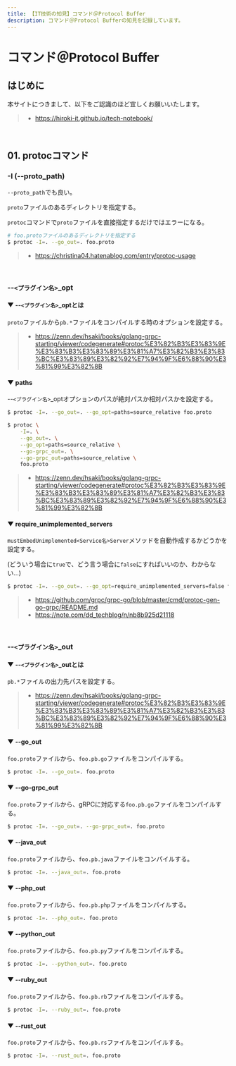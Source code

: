 ```yaml
---
title: 【IT技術の知見】コマンド＠Protocol Buffer
description: コマンド＠Protocol Bufferの知見を記録しています。
---
```


# コマンド＠Protocol Buffer

## はじめに

本サイトにつきまして、以下をご認識のほど宜しくお願いいたします。

> - https://hiroki-it.github.io/tech-notebook/

<br>

## 01. protocコマンド

### -I (--proto_path)

`--proto_path`でも良い。

`proto`ファイルのあるディレクトリを指定する。

`protoc`コマンドで`proto`ファイルを直接指定するだけではエラーになる。

```bash
# foo.protoファイルのあるディレクトリを指定する
$ protoc -I=. --go_out=. foo.proto
```

> - https://christina04.hatenablog.com/entry/protoc-usage

<br>

### --`<プラグイン名>`\_opt

#### ▼ --`<プラグイン名>`\_optとは

`proto`ファイルから`pb.*`ファイルをコンパイルする時のオプションを設定する。

> - https://zenn.dev/hsaki/books/golang-grpc-starting/viewer/codegenerate#protoc%E3%82%B3%E3%83%9E%E3%83%B3%E3%83%89%E3%81%A7%E3%82%B3%E3%83%BC%E3%83%89%E3%82%92%E7%94%9F%E6%88%90%E3%81%99%E3%82%8B

#### ▼ paths

--`<プラグイン名>`\_optオプションのパスが絶対パスか相対パスかを設定する。

```bash
$ protoc -I=. --go_out=. --go_opt=paths=source_relative foo.proto
```

```bash
$ protoc \
    -I=. \
    --go_out=. \
    --go_opt=paths=source_relative \
    --go-grpc_out=. \
    --go-grpc_out=paths=source_relative \
    foo.proto
```

> - https://zenn.dev/hsaki/books/golang-grpc-starting/viewer/codegenerate#protoc%E3%82%B3%E3%83%9E%E3%83%B3%E3%83%89%E3%81%A7%E3%82%B3%E3%83%BC%E3%83%89%E3%82%92%E7%94%9F%E6%88%90%E3%81%99%E3%82%8B

#### ▼ require_unimplemented_servers

`mustEmbedUnimplemented<Service名>Server`メソッドを自動作成するかどうかを設定する。

(どういう場合に`true`で、どう言う場合に`false`にすればいいのか、わからない...)

```bash
$ protoc -I=. --go_out=. --go_opt=require_unimplemented_servers=false foo.proto
```

> - https://github.com/grpc/grpc-go/blob/master/cmd/protoc-gen-go-grpc/README.md
> - https://note.com/dd_techblog/n/nb8b925d21118

<br>

### --`<プラグイン名>`\_out

#### ▼ --`<プラグイン名>`\_outとは

`pb.*`ファイルの出力先パスを設定する。

> - https://zenn.dev/hsaki/books/golang-grpc-starting/viewer/codegenerate#protoc%E3%82%B3%E3%83%9E%E3%83%B3%E3%83%89%E3%81%A7%E3%82%B3%E3%83%BC%E3%83%89%E3%82%92%E7%94%9F%E6%88%90%E3%81%99%E3%82%8B

#### ▼ --go_out

`foo.proto`ファイルから、`foo.pb.go`ファイルをコンパイルする。

```bash
$ protoc -I=. --go_out=. foo.proto
```

#### ▼ --go-grpc_out

`foo.proto`ファイルから、gRPCに対応する`foo.pb.go`ファイルをコンパイルする。

```bash
$ protoc -I=. --go_out=. --go-grpc_out=. foo.proto
```

#### ▼ --java_out

`foo.proto`ファイルから、`foo.pb.java`ファイルをコンパイルする。

```bash
$ protoc -I=. --java_out=. foo.proto
```

#### ▼ --php_out

`foo.proto`ファイルから、`foo.pb.php`ファイルをコンパイルする。

```bash
$ protoc -I=. --php_out=. foo.proto
```

#### ▼ --python_out

`foo.proto`ファイルから、`foo.pb.py`ファイルをコンパイルする。

```bash
$ protoc -I=. --python_out=. foo.proto
```

#### ▼ --ruby_out

`foo.proto`ファイルから、`foo.pb.rb`ファイルをコンパイルする。

```bash
$ protoc -I=. --ruby_out=. foo.proto
```

#### ▼ --rust_out

`foo.proto`ファイルから、`foo.pb.rs`ファイルをコンパイルする。

```bash
$ protoc -I=. --rust_out=. foo.proto
```

<br>
